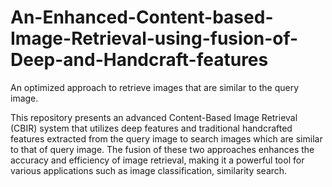 # An-Enhanced-Content-based-Image-Retrieval-using-fusion-of-Deep-and-Handcraft-features
An optimized approach to retrieve images that are similar to the query image.

This repository presents an advanced Content-Based Image Retrieval (CBIR) system that utilizes deep features and traditional handcrafted features extracted from the query image to search images which are similar to that of query image. The fusion of these two approaches enhances the accuracy and efficiency of image retrieval, making it a powerful tool for various applications such as image classification, similarity search.